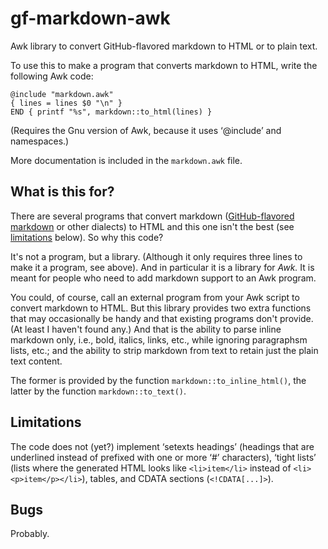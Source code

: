 # gf-markdown-awk
Awk library to convert GitHub-flavored markdown to HTML or to plain text.

To use this to make a program that converts markdown to HTML, write the following Awk code:

    @include "markdown.awk"
    { lines = lines $0 "\n" }
    END { printf "%s", markdown::to_html(lines) }

(Requires the Gnu version of Awk, because it uses ‘@include’ and namespaces.)

More documentation is included in the `markdown.awk` file.

## What is this for?
There are several programs that convert markdown ([GitHub-flavored markdown](https://github.github.com/gfm/) or other dialects) to HTML and this one isn't the best (see [limitations](#limitations) below). So why this code?

It's not a program, but a library. (Although it only requires three lines to make it a program, see above). And in particular it is a library for *Awk.* It is meant for people who need to add markdown support to an Awk program.

You could, of course, call an external program from your Awk script to convert markdown to HTML. But this library provides two extra functions that may occasionally be handy and that existing programs don't provide. (At least I haven't found any.) And that is the ability to parse inline markdown only, i.e., bold, italics, links, etc., while ignoring paragraphsm lists, etc.; and the ability to strip markdown from text to retain just the plain text content.

The former is provided by the function `markdown::to_inline_html()`, the latter by the function `markdown::to_text()`.

## Limitations
The code does not (yet?) implement ‘setexts headings’ (headings that are underlined instead of prefixed with one or more ‘#’ characters), ‘tight lists’ (lists where the generated HTML looks like `<li>item</li>` instead of `<li><p>item</p></li>`), tables, and CDATA sections (`<!CDATA[...]>`).

## Bugs
Probably.
